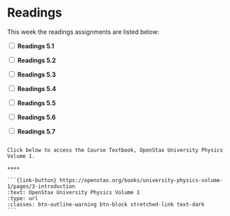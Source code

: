 # Readings

This week the readings assignments are listed below:

<label><input type="checkbox" id="week05_reading1" class="box"> **Readings 5.1** </input></label> 

<label><input type="checkbox" id="week05_reading2" class="box"> **Readings 5.2** </input></label> 

<label><input type="checkbox" id="week05_reading3" class="box"> **Readings 5.3** </input></label> 

<label><input type="checkbox" id="week05_reading4" class="box"> **Readings 5.4** </input></label> 

<label><input type="checkbox" id="week05_reading5" class="box"> **Readings 5.5** </input></label> 

<label><input type="checkbox" id="week05_reading6" class="box"> **Readings 5.6** </input></label> 

<label><input type="checkbox" id="week05_reading7" class="box"> **Readings 5.7** </input></label> 



````{panels}

Click below to access the Course Textbook, OpenStax University Physics Volume 1.

++++ 

```{link-button} https://openstax.org/books/university-physics-volume-1/pages/3-introduction
:text: OpenStax University Physics Volume 1
:type: url
:classes: btn-outline-warning btn-block stretched-link text-dark
```
````

